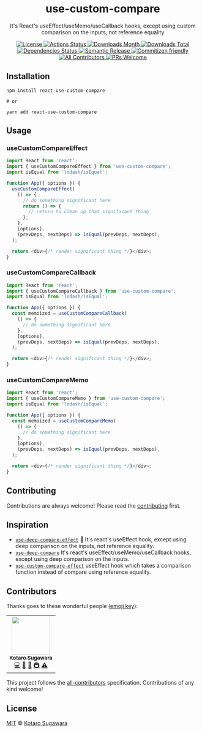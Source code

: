 <h1 align="center">use-custom-compare</h1>

<p align="center">It's React's useEffect/useMemo/useCallback hooks, except using custom comparison on the inputs, not reference equality</p>

<p align="center">
  <a href="LICENSE">
    <img alt="License" src="https://img.shields.io/badge/License-MIT-blue.svg?style=flat-square">
  </a>
  <a href="https://github.com/kotarella1110/use-custom-compare/actions?query=workflow%3ACI">
    <img alt="Actions Status" src="https://github.com/kotarella1110/use-custom-compare/workflows/CI/badge.svg">
  </a>
  <a href="https://www.npmjs.com/package/use-custom-compare">
    <img alt="Downloads Month" src="https://img.shields.io/npm/dm/use-custom-compare?style=flat-square">
  </a>
  <a href="https://www.npmjs.com/package/use-custom-compare">
    <img alt="Downloads Total" src="https://img.shields.io/npm/dt/use-custom-compare?style=flat-square">
  </a>
  <a href="https://david-dm.org/kotarella1110/use-custom-compare">
    <img alt="Dependencies Status" src="https://david-dm.org/kotarella1110/use-custom-compare.svg?style=flat-square">
  </a>
  <a href="https://github.com/semantic-release/semantic-release">
    <img alt="Semantic Release" src="https://img.shields.io/badge/%F0%9F%93%A6%F0%9F%9A%80-semantic--release-e10079.svg?style=flat-square">
  </a>
  <a href="http://commitizen.github.io/cz-cli/">
    <img alt="Commitizen friendly" src="https://img.shields.io/badge/commitizen-friendly-brightgreen.svg?style=flat-square">
  </a>
  <a href="#contributors-">
    <img alt="All Contributors" src="https://img.shields.io/badge/all_contributors-1-orange.svg?style=flat-square">
  </a>
  <a href="CONTRIBUTING.md">
    <img alt="PRs Welcome" src="https://img.shields.io/badge/PRs-welcome-green.svg?style=flat-square">
  </a>
</p>

## Installation

```
npm install react-use-custom-compare

# or

yarn add react-use-custom-compare
```

## Usage

### useCustomCompareEffect

```js
import React from 'react';
import { useCustomCompareEffect } from 'use-custom-compare';
import isEqual from 'lodash/isEqual';

function App({ options }) {
  useCustomCompareEffect(
    () => {
      // do something significant here
      return () => {
        // return to clean up that significant thing
      };
    },
    [options],
    (prevDeps, nextDeps) => isEqual(prevDeps, nextDeps),
  );

  return <div>{/* render significant thing */}</div>;
}
```

### useCustomCompareCallback

```js
import React from 'react';
import { useCustomCompareCallback } from 'use-custom-compare';
import isEqual from 'lodash/isEqual';

function App({ options }) {
  const memoized = useCustomCompareCallback(
    () => {
      // do something significant here
    },
    [options],
    (prevDeps, nextDeps) => isEqual(prevDeps, nextDeps),
  );

  return <div>{/* render significant thing */}</div>;
}
```

### useCustomCompareMemo

```js
import React from 'react';
import { useCustomCompareMemo } from 'use-custom-compare';
import isEqual from 'lodash/isEqual';

function App({ options }) {
  const memoized = useCustomCompareMemo(
    () => {
      // do something significant here
    },
    [options],
    (prevDeps, nextDeps) => isEqual(prevDeps, nextDeps),
  );

  return <div>{/* render significant thing */}</div>;
}
```

## Contributing

Contributions are always welcome! Please read the [contributing](./CONTRIBUTING.md) first.

## Inspiration

- [`use-deep-compare-effect`](https://github.com/kentcdodds/use-deep-compare-effect) 🐋 It's react's useEffect hook, except using deep comparison on the inputs, not reference equality.
- [`use-deep-compare`](https://github.com/sandiiarov/use-deep-compare) It's react's useEffect/useMemo/useCallback hooks, except using deep comparison on the inputs.
- [`use-custom-compare-effect`](https://github.com/sanjagh/use-custom-compare-effect) useEffect hook which takes a comparison function instead of compare using reference equality.

## Contributors

Thanks goes to these wonderful people ([emoji key](https://allcontributors.org/docs/en/emoji-key)):

<!-- ALL-CONTRIBUTORS-LIST:START - Do not remove or modify this section -->
<!-- prettier-ignore-start -->
<!-- markdownlint-disable -->
<table>
  <tr>
    <td align="center"><a href="https://qiita.com/kotarella1110"><img src="https://avatars1.githubusercontent.com/u/12913947?v=4" width="100px;" alt=""/><br /><sub><b>Kotaro Sugawara</b></sub></a><br /><a href="https://github.com/kotarella1110/use-custom-compare/commits?author=kotarella1110" title="Code">💻</a> <a href="https://github.com/kotarella1110/use-custom-compare/commits?author=kotarella1110" title="Documentation">📖</a> <a href="#ideas-kotarella1110" title="Ideas, Planning, & Feedback">🤔</a> <a href="#infra-kotarella1110" title="Infrastructure (Hosting, Build-Tools, etc)">🚇</a> <a href="https://github.com/kotarella1110/use-custom-compare/commits?author=kotarella1110" title="Tests">⚠️</a></td>
  </tr>
</table>

<!-- markdownlint-enable -->
<!-- prettier-ignore-end -->
<!-- ALL-CONTRIBUTORS-LIST:END -->

This project follows the [all-contributors](https://github.com/all-contributors/all-contributors) specification. Contributions of any kind welcome!

## License

[MIT](./LICENSE) © [Kotaro Sugawara](https://twitter.com/kotarella1110)